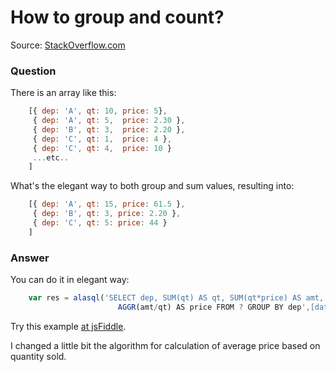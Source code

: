 # How to group and count?

Source: [StackOverflow.com](http://stackoverflow.com/questions/23024623/lodash-group-and-count/27634544#27634544)

### Question

There is an array like this:
```js
    [{ dep: 'A', qt: 10, price: 5},
     { dep: 'A', qt: 5,  price: 2.30 },
     { dep: 'B', qt: 3,  price: 2.20 },
     { dep: 'C', qt: 1,  price: 4 },
     { dep: 'C', qt: 4,  price: 10 }
     ...etc.. 
    ]
```
What's the elegant way to both group and sum values, resulting into:
```js
    [{ dep: 'A', qt: 15, price: 61.5 },
     { dep: 'B', qt: 3, price: 2.20 },
     { dep: 'C', qt: 5: price: 44 }
    ]
```
### Answer

You can do it in elegant way:
```js
    var res = alasql('SELECT dep, SUM(qt) AS qt, SUM(qt*price) AS amt, 
                        AGGR(amt/qt) AS price FROM ? GROUP BY dep',[data]); 
```
Try this example [at jsFiddle](http://jsfiddle.net/agershun/30to2rh8/1/).

I changed a little bit the algorithm for calculation of average price based on quantity sold.
